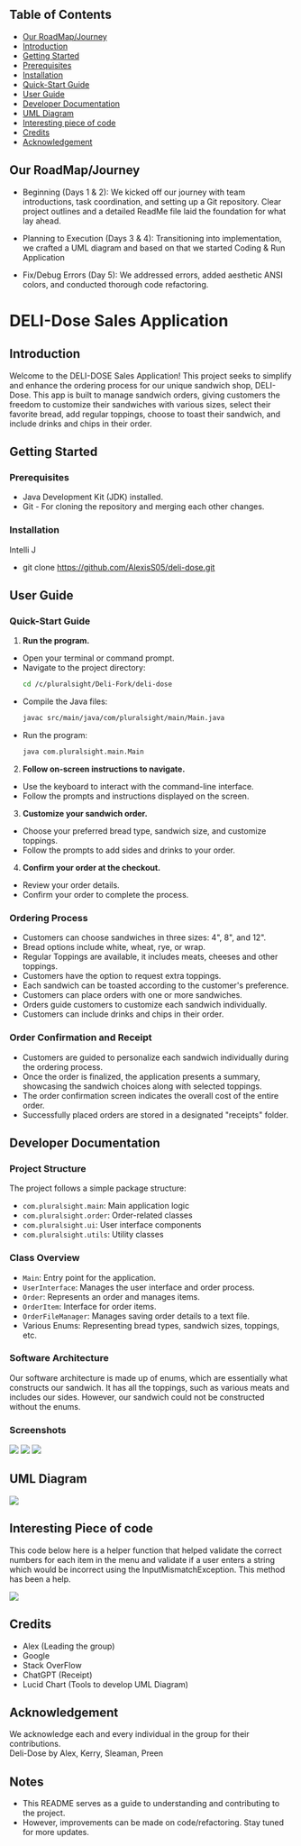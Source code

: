 ## Table of Contents
- [Our RoadMap/Journey](#our-roadmapjourney)
- [Introduction](#introduction)
- [Getting Started](#getting-started)
 - [Prerequisites](#prerequisites)
 - [Installation](#installation)
 - [Quick-Start Guide](#quick-start-guide)
 - [User Guide](#user-guide)
- [Developer Documentation](#developer-documentation)
- [UML Diagram](#uml-diagram)
- [Interesting piece of code](#interesting-piece-of-code)
- [Credits](#credits)
- [Acknowledgement](#acknowledgement)

## Our RoadMap/Journey

- Beginning (Days 1 & 2): We kicked off our journey with team introductions, task coordination, 
and setting up a Git repository. Clear project outlines and a detailed ReadMe file laid the foundation for what lay ahead.

- Planning to Execution (Days 3 & 4): Transitioning into implementation, we crafted a UML diagram and based on that we
started Coding & Run Application

- Fix/Debug Errors (Day 5): We addressed errors, added aesthetic ANSI colors, and conducted thorough code refactoring. 

# DELI-Dose Sales Application
 
## Introduction

Welcome to the DELI-DOSE Sales Application!
This project seeks to simplify and enhance the ordering process for our unique sandwich shop, DELI-Dose.
This app is built to manage sandwich orders, giving customers the freedom to customize their sandwiches with various sizes, 
select their favorite bread, add regular toppings, choose to toast their sandwich, and include drinks and chips in their order.

## Getting Started

### Prerequisites

- Java Development Kit (JDK) installed.
- Git - For cloning the repository and merging each other changes.

### Installation

Intelli J
- git clone https://github.com/AlexisS05/deli-dose.git

## User Guide

### Quick-Start Guide

1. **Run the program.**
 - Open your terminal or command prompt.
 - Navigate to the project directory:
   ```bash
   cd /c/pluralsight/Deli-Fork/deli-dose
   ```
 - Compile the Java files:
   ```bash
   javac src/main/java/com/pluralsight/main/Main.java
   ```
 - Run the program:
   ```bash
   java com.pluralsight.main.Main
   ```

2. **Follow on-screen instructions to navigate.**
 - Use the keyboard to interact with the command-line interface.
 - Follow the prompts and instructions displayed on the screen.

3. **Customize your sandwich order.**
 - Choose your preferred bread type, sandwich size, and customize toppings.
 - Follow the prompts to add sides and drinks to your order.

4. **Confirm your order at the checkout.**
 - Review your order details.
 - Confirm your order to complete the process.

### Ordering Process

- Customers can choose sandwiches in three sizes: 4", 8", and 12".
- Bread options include white, wheat, rye, or wrap.
- Regular Toppings are available, it includes meats, cheeses and other toppings.
- Customers have the option to request extra toppings.
- Each sandwich can be toasted according to the customer's preference.
- Customers can place orders with one or more sandwiches.
- Orders guide customers to customize each sandwich individually.
- Customers can include drinks and chips in their order.


### Order Confirmation and Receipt

- Customers are guided to personalize each sandwich individually during the ordering process.
- Once the order is finalized, the application presents a summary, showcasing the sandwich choices along with selected toppings.
- The order confirmation screen indicates the overall cost of the entire order.
- Successfully placed orders are stored in a designated "receipts" folder.


## Developer Documentation

### Project Structure

The project follows a simple package structure:

- `com.pluralsight.main`: Main application logic
- `com.pluralsight.order`: Order-related classes
- `com.pluralsight.ui`: User interface components
- `com.pluralsight.utils`: Utility classes

### Class Overview

- `Main`: Entry point for the application.
- `UserInterface`: Manages the user interface and order process.
- `Order`: Represents an order and manages items.
- `OrderItem`: Interface for order items.
- `OrderFileManager`: Manages saving order details to a text file.
- Various Enums: Representing bread types, sandwich sizes, toppings, etc.

### Software Architecture 

Our software architecture is made up of enums, which are essentially what constructs our sandwich. 
It has all the toppings, such as various meats and includes our sides. However, our sandwich could not be constructed without the enums.


### Screenshots 
<img src = "https://github.com/AlexisS05/deli-dose/blob/main/ScreenShots/WelcomeScreen.jpg" >
<img src = "https://github.com/AlexisS05/deli-dose/blob/main/ScreenShots/Ordering.jpg" >
<img src = "https://github.com/AlexisS05/deli-dose/blob/main/ScreenShots/Receipt.jpg" >


## UML Diagram 

<img src = "https://github.com/AlexisS05/deli-dose/blob/main/ScreenShots/UMLDiagram.jpg" >

## Interesting Piece of code
This code below here is a helper function that helped validate the correct numbers for each item
in the menu and validate if a user enters a string which would be incorrect using the InputMismatchException. This method has been a help.

<img src ="https://github.com/AlexisS05/deli-dose/blob/main/ScreenShots/InterestingPieceOfCode.JPG" >


## Credits
 - Alex (Leading the group)
 - Google 
 - Stack OverFlow
 - ChatGPT (Receipt)
 - Lucid Chart (Tools to develop UML Diagram)

## Acknowledgement

We acknowledge each and every individual in the group for their contributions.  
Deli-Dose by Alex, Kerry, Sleaman, Preen 

## Notes

- This README serves as a guide to understanding and contributing to the project.
- However, improvements can be made on code/refactoring. Stay tuned for more updates.